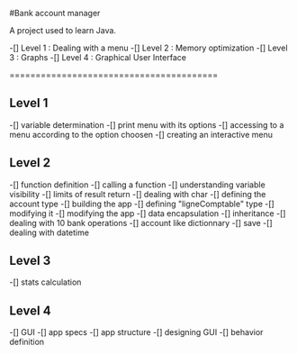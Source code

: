 #Bank account manager 

A project used to learn Java.

-[] Level 1 : Dealing with a menu
-[] Level 2 : Memory optimization
-[] Level 3 : Graphs
-[] Level 4 : Graphical User Interface

========================================
## Level 1 
-[] variable determination 
-[] print menu with its options
-[] accessing to a menu according to the option choosen
-[] creating an interactive menu 

## Level 2
-[] function definition
-[] calling a function
-[] understanding variable visibility
-[] limits of result return
-[] dealing with char
-[] defining the account type
-[] building the app
-[] defining "ligneComptable" type
-[] modifying it
-[] modifying the app
-[] data encapsulation
-[] inheritance
-[] dealing with 10 bank operations
-[] account like dictionnary
-[] save
-[] dealing with datetime

## Level 3 
-[] stats calculation

## Level 4
-[] GUI
-[] app specs
-[] app structure
-[] designing GUI
-[] behavior definition 
